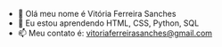 - 👋 Olá meu nome é Vitória Ferreira Sanches
- 🌱 Eu estou aprendendo HTML, CSS, Python, SQL
- 📫 Meu contato é: vitoriaferreirasanches@gmail.com 

<!---
VitoriaSanches/VitoriaSanches is a ✨ special ✨ repository because its `README.md` (this file) appears on your GitHub profile.
You can click the Preview link to take a look at your changes.
--->
